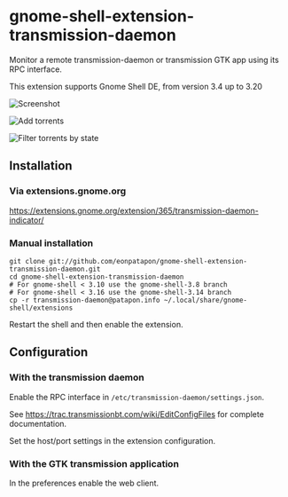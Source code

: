 # gnome-shell-extension-transmission-daemon

Monitor a remote transmission-daemon or transmission GTK app using its RPC interface.

This extension supports Gnome Shell DE, from version 3.4 up to 3.20

![Screenshot](https://github.com/eonpatapon/gnome-shell-extension-transmission-daemon/raw/master/screenshot.png)

![Add torrents](https://github.com/eonpatapon/gnome-shell-extension-transmission-daemon/raw/master/screenshot-add.png)

![Filter torrents by state](https://github.com/eonpatapon/gnome-shell-extension-transmission-daemon/raw/master/screenshot-filter.png)

## Installation

### Via extensions.gnome.org

https://extensions.gnome.org/extension/365/transmission-daemon-indicator/

### Manual installation

    git clone git://github.com/eonpatapon/gnome-shell-extension-transmission-daemon.git
    cd gnome-shell-extension-transmission-daemon
    # For gnome-shell < 3.10 use the gnome-shell-3.8 branch
    # For gnome-shell < 3.16 use the gnome-shell-3.14 branch
    cp -r transmission-daemon@patapon.info ~/.local/share/gnome-shell/extensions

Restart the shell and then enable the extension.

## Configuration

### With the transmission daemon

Enable the RPC interface in ``/etc/transmission-daemon/settings.json``.

See https://trac.transmissionbt.com/wiki/EditConfigFiles for complete documentation.

Set the host/port settings in the extension configuration.

### With the GTK transmission application

In the preferences enable the web client.
